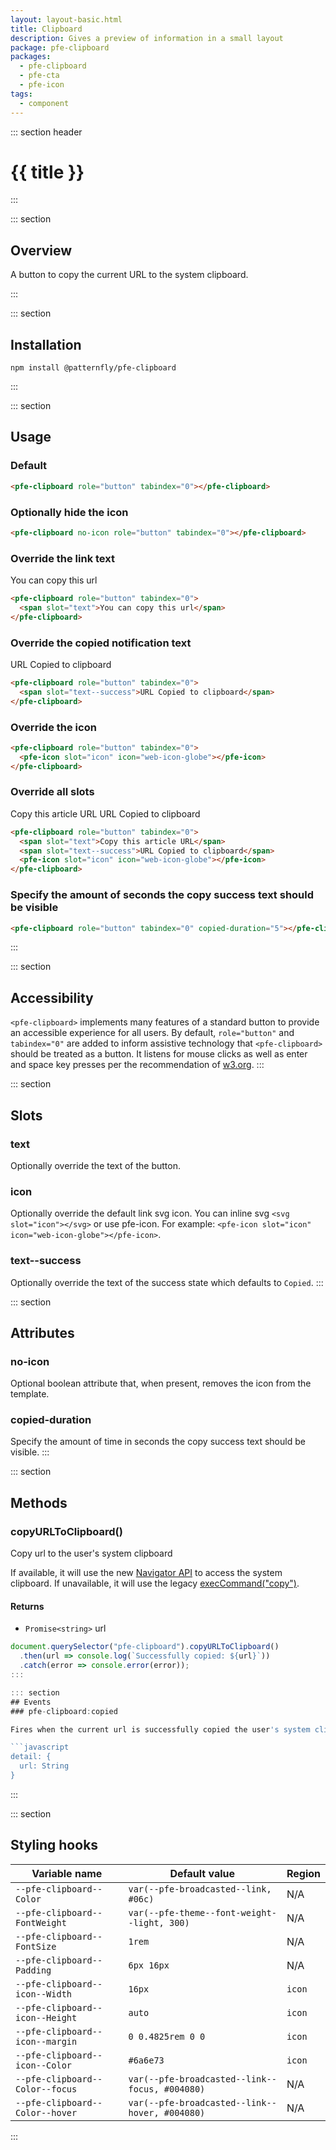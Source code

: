 ```yaml
---
layout: layout-basic.html
title: Clipboard
description: Gives a preview of information in a small layout
package: pfe-clipboard
packages:
  - pfe-clipboard
  - pfe-cta
  - pfe-icon
tags:
  - component
---
```


::: section header
# {{ title }}
:::

::: section
## Overview
A button to copy the current URL to the system clipboard.

<pfe-clipboard role="button" tabindex="0"></pfe-clipboard>
:::

::: section
## Installation
```shell
npm install @patternfly/pfe-clipboard
```
:::

::: section
## Usage

### Default
<pfe-clipboard role="button" tabindex="0"></pfe-clipboard>
```html
<pfe-clipboard role="button" tabindex="0"></pfe-clipboard>
```

### Optionally hide the icon
<pfe-clipboard no-icon role="button" tabindex="0"></pfe-clipboard>
```html
<pfe-clipboard no-icon role="button" tabindex="0"></pfe-clipboard>
```

### Override the link text
<pfe-clipboard role="button" tabindex="0">
  <span slot="text">You can copy this url</span>
</pfe-clipboard>

```html
<pfe-clipboard role="button" tabindex="0">
  <span slot="text">You can copy this url</span>
</pfe-clipboard>
```

### Override the copied notification text
<pfe-clipboard role="button" tabindex="0">
  <span slot="text--success">URL Copied to clipboard</span>
</pfe-clipboard>

```html
<pfe-clipboard role="button" tabindex="0">
  <span slot="text--success">URL Copied to clipboard</span>
</pfe-clipboard>
```

### Override the icon
<pfe-clipboard role="button" tabindex="0">
  <pfe-icon slot="icon" icon="web-icon-globe"></pfe-icon>
</pfe-clipboard>

```html
<pfe-clipboard role="button" tabindex="0">
  <pfe-icon slot="icon" icon="web-icon-globe"></pfe-icon>
</pfe-clipboard>
```

### Override all slots
<pfe-clipboard role="button" tabindex="0">
  <span slot="text">Copy this article URL</span>
  <span slot="text--success">URL Copied to clipboard</span>
  <pfe-icon slot="icon" icon="web-icon-globe"></pfe-icon>
</pfe-clipboard>

```html
<pfe-clipboard role="button" tabindex="0">
  <span slot="text">Copy this article URL</span>
  <span slot="text--success">URL Copied to clipboard</span>
  <pfe-icon slot="icon" icon="web-icon-globe"></pfe-icon>
</pfe-clipboard>
```

### Specify the amount of seconds the copy success text should be visible
<pfe-clipboard role="button" tabindex="0" copied-duration="5"></pfe-clipboard>

```html
<pfe-clipboard role="button" tabindex="0" copied-duration="5"></pfe-clipboard>
```
:::

::: section
## Accessibility

`<pfe-clipboard>` implements many features of a standard button to provide an accessible
experience for all users. By default, `role="button"` and `tabindex="0"` are added to
inform assistive technology that `<pfe-clipboard>` should be treated as a button.  It listens for
mouse clicks as well as enter and space key presses per the recommendation of
[w3.org](https://www.w3.org/TR/wai-aria-practices-1.1/examples/button/button.html).
:::

::: section
## Slots

### text
Optionally override the text of the button.

### icon
Optionally override the default link svg icon. You can inline svg `<svg slot="icon"></svg>` or use pfe-icon. For example: `<pfe-icon slot="icon" icon="web-icon-globe"></pfe-icon>`.

### text--success
Optionally override the text of the success state which defaults to `Copied`.
:::

::: section
## Attributes

### no-icon
Optional boolean attribute that, when present, removes the icon from the template.

### copied-duration
Specify the amount of time in seconds the copy success text should be visible.
:::

::: section
## Methods
### copyURLToClipboard()

Copy url to the user's system clipboard

If available, it will use the new [Navigator API](https://developer.mozilla.org/en-US/docs/Web/API/Navigator/clipboard) to access the system clipboard. If unavailable, it will use the legacy [execCommand("copy")](https://developer.mozilla.org/en-US/docs/Web/API/Document/execCommand).

#### Returns

- `Promise<string>` url

```javascript
document.querySelector("pfe-clipboard").copyURLToClipboard()
  .then(url => console.log(`Successfully copied: ${url}`))
  .catch(error => console.error(error));
:::

::: section
## Events
### pfe-clipboard:copied

Fires when the current url is successfully copied the user's system clipboard.

```javascript
detail: {
  url: String
}
```
:::

::: section
## Styling hooks

| Variable name | Default value | Region |
| --- | --- | --- |
| `--pfe-clipboard--Color` | `var(--pfe-broadcasted--link, #06c)` | N/A |
| `--pfe-clipboard--FontWeight` | `var(--pfe-theme--font-weight--light, 300)` | N/A |
| `--pfe-clipboard--FontSize` | `1rem` | N/A |
| `--pfe-clipboard--Padding` | `6px 16px` | N/A |
| `--pfe-clipboard--icon--Width` | `16px` | `icon` |
| `--pfe-clipboard--icon--Height` | `auto` | `icon` |
| `--pfe-clipboard--icon--margin` | `0 0.4825rem 0 0` | `icon` |
| `--pfe-clipboard--icon--Color` | `#6a6e73` | `icon` |
| `--pfe-clipboard--Color--focus` | `var(--pfe-broadcasted--link--focus, #004080)` | N/A |
| `--pfe-clipboard--Color--hover` | `var(--pfe-broadcasted--link--hover, #004080)` | N/A |
:::